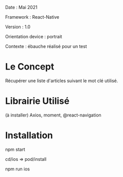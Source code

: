 Date : Mai 2021

Framework : React-Native

Version : 1.0

Orientation device : portrait

Contexte : ébauche réalisé pour un test

# Le Concept

Récupérer une liste d'articles suivant le mot clé utilisé.

# Librairie Utilisé
(à installer)
Axios, moment, @react-navigation

# Installation

npm start

cd/ios => pod/install

npm run ios

